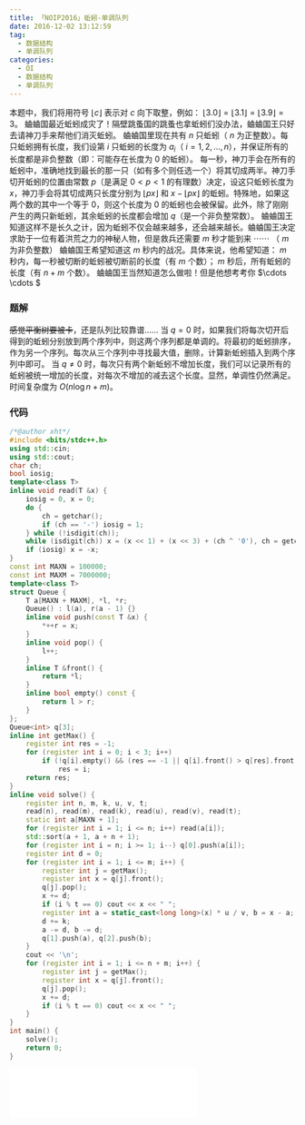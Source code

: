 ```yaml
---
title: 「NOIP2016」蚯蚓-单调队列
date: 2016-12-02 13:12:59
tag:
  - 数据结构
  - 单调队列
categories: 
  - OI
  - 数据结构
  - 单调队列
---
```

本题中，我们将用符号 $\lfloor c \rfloor$ 表示对 $c$ 向下取整，例如： $\lfloor 3.0 \rfloor = \lfloor 3.1 \rfloor = \lfloor 3.9 \rfloor = 3$。
蛐蛐国最近蚯蚓成灾了！隔壁跳蚤国的跳蚤也拿蚯蚓们没办法，蛐蛐国王只好去请神刀手来帮他们消灭蚯蚓。
蛐蛐国里现在共有 $n$ 只蚯蚓（ $n$ 为正整数）。每只蚯蚓拥有长度，我们设第 $i$ 只蚯蚓的长度为 $a_i$（ $i = 1, 2, \ldots , n$），并保证所有的长度都是非负整数（即：可能存在长度为 $0$ 的蚯蚓）。
每一秒，神刀手会在所有的蚯蚓中，准确地找到最长的那一只（如有多个则任选一个）将其切成两半。神刀手切开蚯蚓的位置由常数 $p$（是满足 $0 < p < 1$ 的有理数）决定，设这只蚯蚓长度为 $x$，神刀手会将其切成两只长度分别为 $\lfloor px \rfloor$ 和 $x - \lfloor px \rfloor$ 的蚯蚓。特殊地，如果这两个数的其中一个等于 $0$，则这个长度为 $0$ 的蚯蚓也会被保留。此外，除了刚刚产生的两只新蚯蚓，其余蚯蚓的长度都会增加 $q$（是一个非负整常数）。
蛐蛐国王知道这样不是长久之计，因为蚯蚓不仅会越来越多，还会越来越长。蛐蛐国王决定求助于一位有着洪荒之力的神秘人物，但是救兵还需要 $m$ 秒才能到来  $\cdots  \cdots$ （ $m$ 为非负整数）
蛐蛐国王希望知道这 $m$ 秒内的战况。具体来说，他希望知道：
$m$ 秒内，每一秒被切断的蚯蚓被切断前的长度（有 $m$ 个数）；
$m$ 秒后，所有蚯蚓的长度（有 $n + m$ 个数）。
蛐蛐国王当然知道怎么做啦！但是他想考考你  $\cdots  \cdots $
<!-- more -->
### 题解
~~感觉平衡树要被卡~~，还是队列比较靠谱......
当 $q = 0$ 时，如果我们将每次切开后得到的蚯蚓分别放到两个序列中，则这两个序列都是单调的。将最初的蚯蚓排序，作为另一个序列。每次从三个序列中寻找最大值，删除，计算新蚯蚓插入到两个序列中即可。
当 $q \neq 0$ 时，每次只有两个新蚯蚓不增加长度，我们可以记录所有的蚯蚓被统一增加的长度，对每次不增加的减去这个长度。显然，单调性仍然满足。
时间复杂度为 $O(n \log n + m)$。
### 代码
``` cpp
/*@author xht*/
#include <bits/stdc++.h>
using std::cin;
using std::cout;
char ch;
bool iosig;
template<class T>
inline void read(T &x) {
    iosig = 0, x = 0;
    do {
        ch = getchar();
        if (ch == '-') iosig = 1;
    } while (!isdigit(ch));
    while (isdigit(ch)) x = (x << 1) + (x << 3) + (ch ^ '0'), ch = getchar();
    if (iosig) x = -x;
}
const int MAXN = 100000;
const int MAXM = 7000000;
template<class T>
struct Queue {
    T a[MAXN + MAXM], *l, *r;
    Queue() : l(a), r(a - 1) {}
    inline void push(const T &x) {
        *++r = x;
    }
    inline void pop() {
        l++;
    }
    inline T &front() {
        return *l;
    }
    inline bool empty() const {
        return l > r;
    }
};
Queue<int> q[3];
inline int getMax() {
    register int res = -1;
    for (register int i = 0; i < 3; i++)
        if (!q[i].empty() && (res == -1 || q[i].front() > q[res].front()))
            res = i;
    return res;
}
inline void solve() {
    register int n, m, k, u, v, t;
    read(n), read(m), read(k), read(u), read(v), read(t);
    static int a[MAXN + 1];
    for (register int i = 1; i <= n; i++) read(a[i]);
    std::sort(a + 1, a + n + 1);
    for (register int i = n; i >= 1; i--) q[0].push(a[i]);
    register int d = 0;
    for (register int i = 1; i <= m; i++) {
        register int j = getMax();
        register int x = q[j].front();
        q[j].pop();
        x += d;
        if (i % t == 0) cout << x << " ";
        register int a = static_cast<long long>(x) * u / v, b = x - a;
        d += k;
        a -= d, b -= d;
        q[1].push(a), q[2].push(b);
    }
    cout << '\n';
    for (register int i = 1; i <= n + m; i++) {
        register int j = getMax();
        register int x = q[j].front();
        q[j].pop();
        x += d;
        if (i % t == 0) cout << x << " ";
    }
}
int main() {
    solve();
    return 0;
}
```

<iframe frameborder="no" border="0" marginwidth="0" marginheight="0" width=330 height=86 src="//music.163.com/outchain/player?type=2&id=686931&auto=1&height=66"></iframe>
